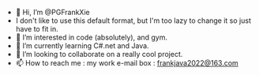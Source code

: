- 👋 Hi, I’m @PGFrankXie
- I don't like to use this default format, but I'm too lazy to change it so just have to fit in.
- 👀 I’m interested in code (absolutely), and gym.
- 🌱 I’m currently learning C#.net and Java.
- 💞️ I’m looking to collaborate on a really cool project.
- 📫 How to reach me : my work e-mail box : frankjava2022@163.com

<!---
PGFrankXie/PGFrankXie is a ✨ special ✨ repository because its `README.md` (this file) appears on your GitHub profile.
You can click the Preview link to take a look at your changes.
--->
